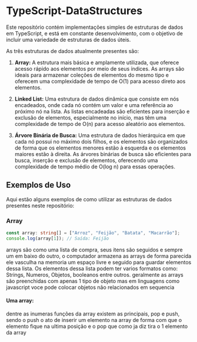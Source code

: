 # TypeScript-DataStructures

Este repositório contém implementações simples de estruturas de dados em TypeScript, e está em constante desenvolvimento, com o objetivo de incluir uma variedade de estruturas de dados úteis.

As três estruturas de dados atualmente presentes são:

1. **Array:** A estrutura mais básica e amplamente utilizada, que oferece acesso rápido aos elementos por meio de seus índices. As arrays são ideais para armazenar coleções de elementos do mesmo tipo e oferecem uma complexidade de tempo de O(1) para acesso direto aos elementos.

2. **Linked List:** Uma estrutura de dados dinâmica que consiste em nós encadeados, onde cada nó contém um valor e uma referência ao próximo nó na lista. As listas encadeadas são eficientes para inserção e exclusão de elementos, especialmente no início, mas têm uma complexidade de tempo de O(n) para acesso aleatório aos elementos.

3. **Árvore Binária de Busca:** Uma estrutura de dados hierárquica em que cada nó possui no máximo dois filhos, e os elementos são organizados de forma que os elementos menores estão à esquerda e os elementos maiores estão à direita. As árvores binárias de busca são eficientes para busca, inserção e exclusão de elementos, oferecendo uma complexidade de tempo médio de O(log n) para essas operações.

## Exemplos de Uso

Aqui estão alguns exemplos de como utilizar as estruturas de dados presentes neste repositório:

### Array

```typescript
const array: string[] = ["Arroz", "Feijão", "Batata", "Macarrão"];
console.log(array[1]); // Saída: Feijão
```

arrays são como uma lista de compra, seus itens são seguidos e sempre um em baixo do outro, o computador armazena as arrays de forma parecida ele vasculha na memoria um espaço livre e seguido para guardar elementos dessa lista.
Os elementos dessa lista podem ter varios formatos como: Strings, Numeros, Objetos, booleanos entre outros. geralmente as arrays são preenchidas com apenas 1 tipo de objeto mas em linguagens como javascript voce pode colocar objetos não relacionados em sequencia

#### Uma array:

dentre as inumeras funções da array existem as principais, pop e push, sendo o push o ato de inserir um elemento na array de forma com que o elemento fique na ultima posição e o pop que como ja diz tira o 1 elemento da array